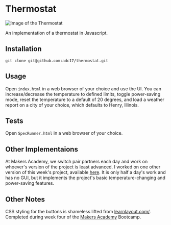 # Thermostat

![Image of the Thermostat](https://www.dropbox.com/s/bkat92cvjhddq3z/thermostat.png)

An implementation of a thermostat in Javascript. 

## Installation

`git clone git@github.com:adc17/thermostat.git`

## Usage

Open `index.html` in a web browser of your choice and use the UI. You can increase/decrease the temperature to defined limits, toggle power-saving mode, reset the temperature to a default of 20 degrees, and load a weather report on a city of your choice, which defaults to Henry, Illinois.

## Tests

Open `SpecRunner.html` in a web browser of your choice.

## Other Implementaions

At Makers Academy, we switch pair partners each day and work on whoever's version of the project is least advanced. I worked on one other version of this week's project, available [here](https://github.com/BenNoonan1991/thermostat). It is only half a day's work and has no GUI, but it implements the project's basic temperature-changing and power-saving features.

## Other Notes

CSS styling for the buttons is shameless lifted from [learnlayout.com/](http://learnlayout.com/). Completed during week four of the [Makers Academy](http://www.makersacademy.com) Bootcamp.
